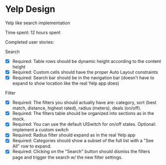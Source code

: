 Yelp Design
========

Yelp like search implementation

Time spent: 12 hours spent 

  Completed user stories:

  Search

   * [x] Required: Table rows should be dynamic height according to the content height
   * [x] Required: Custom cells should have the proper Auto Layout constraints
   * [x] Required: Search bar should be in the navigation bar (doesn't have to expand to show location like 
                   the real Yelp app does)

Filter

   * [x] Required: The filters you should actually have are: category, sort (best match, distance, highest rated), 
                   radius (meters), deals (on/off).
   * [x] Required: The filters table should be organized into sections as in the mock.
   * [x] Required: You can use the default UISwitch for on/off states. Optional: implement a custom switch
   * [x] Required: Radius filter should expand as in the real Yelp app
   * [x] Required: Categories should show a subset of the full list with a "See All" row to expand.
   * [x] Required: Clicking on the "Search" button should dismiss the filters page and trigger the search w/ the new 
                   filter settings.

